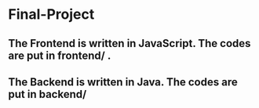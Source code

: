 # Final-Project
## The Frontend is written in JavaScript. The codes are put in frontend/ .
## The Backend is written in Java. The codes are put in backend/
